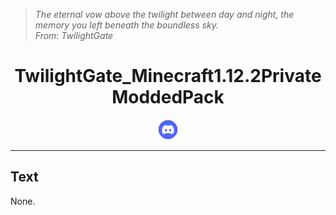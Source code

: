 > *The eternal vow above the twilight between day and night, the memory you left beneath the boundless sky.*  
> *From: TwilightGate*
# <div align="center">TwilightGate_Minecraft1.12.2PrivateModdedPack</div>
<div align="center">
  <a href="https://discord.gg/AeMtg8XU"><img src="https://github.com/ChenXi094/TwilightGate-Homepage_of_ChenXi094-Githubfork/blob/448d633477866d328f99bd75b21005fef9d0b5aa/lib/discord_32x32.png" alt="Discord" /></a>
</div>

----------
## Text
None.
